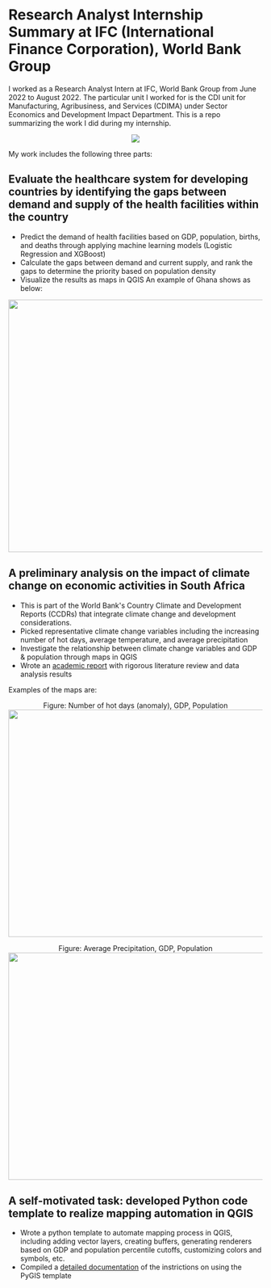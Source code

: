 # Research Analyst Internship Summary at IFC (International Finance Corporation), World Bank Group
I worked as a Research Analyst Intern at IFC, World Bank Group from June 2022 to August 2022. The particular unit I worked for is the CDI unit for
Manufacturing, Agribusiness, and Services (CDIMA) under Sector Economics and Development Impact Department. This is a repo summarizing the work I did during my internship.
<p align="center">
<image src="https://github.com/ShiningYang0207/IFC_internship/blob/main/IFC_logo.png">
</p>

 My work includes the following three parts:
 ## Evaluate the healthcare system for developing countries by identifying the gaps between  demand and supply of the health facilities within the country
 - Predict the demand of health facilities based on GDP, population, births, and deaths through applying machine learning models (Logistic Regression and XGBoost)
 - Calculate the gaps between demand and current supply, and rank the gaps to determine the priority based on population density
 - Visualize the results as maps in QGIS
An example of Ghana shows as below:
<p align="center">
<image src="https://github.com/ShiningYang0207/IFC_internship/blob/main/read_me_images/map_ghana.png" width = "700" height = "500">
</p>
  
 
## A preliminary analysis on the impact of climate change on economic activities in South Africa
- This is part of the World Bank's Country Climate and Development Reports (CCDRs) that integrate climate change and development considerations.
- Picked representative climate change variables including the increasing number of hot days, average temperature, and average precipitation
- Investigate the relationship between climate change variables and GDP & population through maps in QGIS
- Wrote an [academic report](https://github.com/ShiningYang0207/IFC_internship/blob/main/South_Africa_climate_change/CDI%20inputs%20to%20SA%20CCDR%2007%2021%2020222.pdf) with rigorous literature review and data analysis results

Examples of the maps are:
<p align="center">
Figure: Number of hot days (anomaly), GDP, Population
<image src="https://github.com/ShiningYang0207/IFC_internship/blob/main/read_me_images/SouthAfrica_climate_pic.png" width = "700" height = "450">
</p>
<p align="center">
Figure: Average Precipitation, GDP, Population
<image src="https://github.com/ShiningYang0207/IFC_internship/blob/main/read_me_images/SouthAfrica_precipitation.png" width = "700" height = "450">
</p>
  
## A self-motivated task: developed Python code template to realize mapping automation in QGIS
- Wrote a python template to automate mapping process in QGIS, including adding vector layers, creating buffers, generating renderers based on GDP and population percentile cutoffs, customizing colors and symbols, etc.
- Compiled a [detailed documentation](https://github.com/ShiningYang0207/IFC_internship/blob/main/Pyqgis_mapping_automation/Documention%20for%20QGIS%20code%20template.pdf) of the instrictions on using the PyGIS template
